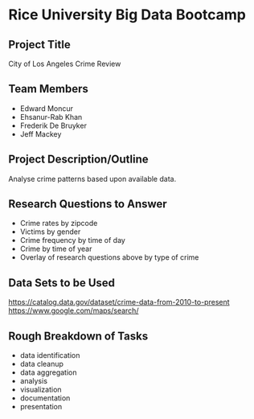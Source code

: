# Rice University Big Data Bootcamp
## Project Title 

City of Los Angeles Crime Review
## Team Members

- Edward Moncur
- Ehsanur-Rab Khan
- Frederik De Bruyker
- Jeff Mackey

## Project Description/Outline

Analyse crime patterns based upon available data.

## Research Questions to Answer

- Crime rates by zipcode
- Victims by gender
- Crime frequency by time of day
- Crime by time of year
- Overlay of research questions above by type of crime

## Data Sets to be Used

https://catalog.data.gov/dataset/crime-data-from-2010-to-present
https://www.google.com/maps/search/

## Rough Breakdown of Tasks 

- data identification
- data cleanup
- data aggregation
- analysis
- visualization
- documentation
- presentation




